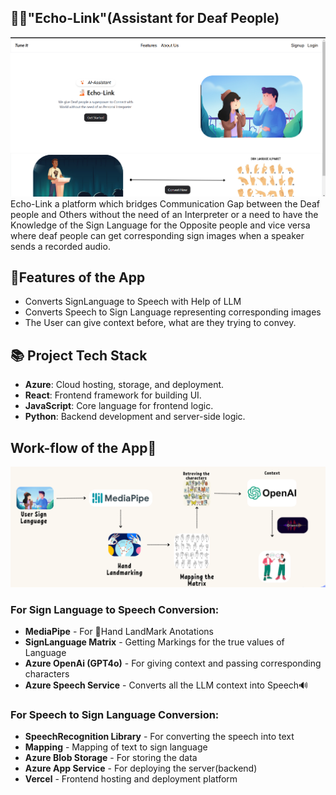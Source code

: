 ## 🧏🏻"Echo-Link"(Assistant for Deaf People)
![alt text](image.png)
 Echo-Link a platform which bridges Communication Gap between the Deaf people and Others without the need of an Interpreter or a need to have the Knowledge of the Sign Language for the Opposite people and vice versa where deaf people can get corresponding sign images when a speaker sends a recorded audio.


 ## 🌟Features of the App
 - Converts SignLanguage to Speech with Help of LLM
 - Converts Speech to Sign Language representing corresponding images
 - The User can give context before, what are they trying to convey.

## 📚 Project Tech Stack

- **Azure**: Cloud hosting, storage, and deployment.  
- **React**: Frontend framework for building UI.  
- **JavaScript**: Core language for frontend logic.  
- **Python**: Backend development and server-side logic.  


 ## Work-flow of the App🎯
 ![alt text](image-1.png)

### For Sign Language to Speech Conversion:
 - **MediaPipe** - For 🤚Hand LandMark Anotations
 - **SignLanguage Matrix** - Getting Markings for the true values of Language
 - **Azure OpenAi (GPT4o)** - For giving context and passing corresponding characters
 - **Azure Speech Service** - Converts all the LLM context into Speech🔊

### For Speech to Sign Language Conversion:
 - **SpeechRecognition Library** - For converting the speech into text
 - **Mapping** - Mapping of text to sign language
 - **Azure Blob Storage** - For storing the data
 - **Azure App Service** - For deploying the server(backend)
 - **Vercel** - Frontend hosting and deployment platform


 
